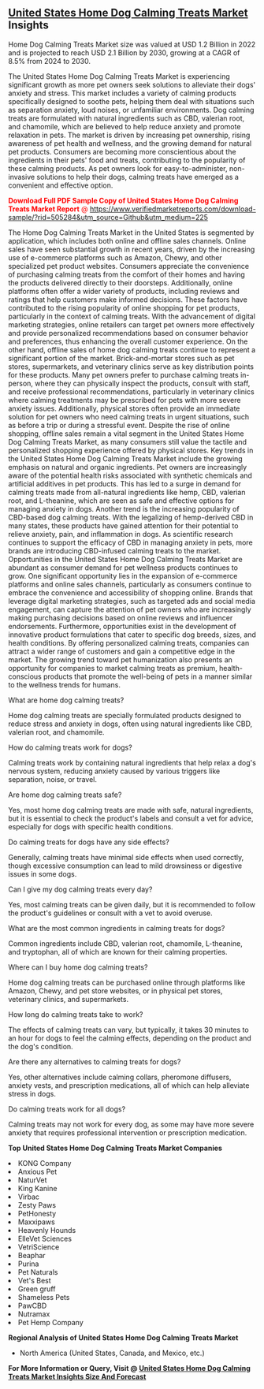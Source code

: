 <h2><a href="https://www.verifiedmarketreports.com/download-sample/?rid=505284&amp;utm_source=Github&amp;utm_medium=225" target="_blank">United States Home Dog Calming Treats Market</a> Insights</h2><p>Home Dog Calming Treats Market size was valued at USD 1.2 Billion in 2022 and is projected to reach USD 2.1 Billion by 2030, growing at a CAGR of 8.5% from 2024 to 2030.</p><p> <p>The United States Home Dog Calming Treats Market is experiencing significant growth as more pet owners seek solutions to alleviate their dogs' anxiety and stress. This market includes a variety of calming products specifically designed to soothe pets, helping them deal with situations such as separation anxiety, loud noises, or unfamiliar environments. Dog calming treats are formulated with natural ingredients such as CBD, valerian root, and chamomile, which are believed to help reduce anxiety and promote relaxation in pets. The market is driven by increasing pet ownership, rising awareness of pet health and wellness, and the growing demand for natural pet products. Consumers are becoming more conscientious about the ingredients in their pets' food and treats, contributing to the popularity of these calming products. As pet owners look for easy-to-administer, non-invasive solutions to help their dogs, calming treats have emerged as a convenient and effective option. <p><span class=""><span style="color: #ff0000;"><strong>Download Full PDF Sample Copy of United States Home Dog Calming Treats Market Report</strong> @ </span><a href="https://www.verifiedmarketreports.com/download-sample/?rid=505284&amp;utm_source=Github&amp;utm_medium=225" target="_blank">https://www.verifiedmarketreports.com/download-sample/?rid=505284&amp;utm_source=Github&amp;utm_medium=225</a></span></p> The Home Dog Calming Treats Market in the United States is segmented by application, which includes both online and offline sales channels. Online sales have seen substantial growth in recent years, driven by the increasing use of e-commerce platforms such as Amazon, Chewy, and other specialized pet product websites. Consumers appreciate the convenience of purchasing calming treats from the comfort of their homes and having the products delivered directly to their doorsteps. Additionally, online platforms often offer a wider variety of products, including reviews and ratings that help customers make informed decisions. These factors have contributed to the rising popularity of online shopping for pet products, particularly in the context of calming treats. With the advancement of digital marketing strategies, online retailers can target pet owners more effectively and provide personalized recommendations based on consumer behavior and preferences, thus enhancing the overall customer experience. On the other hand, offline sales of home dog calming treats continue to represent a significant portion of the market. Brick-and-mortar stores such as pet stores, supermarkets, and veterinary clinics serve as key distribution points for these products. Many pet owners prefer to purchase calming treats in-person, where they can physically inspect the products, consult with staff, and receive professional recommendations, particularly in veterinary clinics where calming treatments may be prescribed for pets with more severe anxiety issues. Additionally, physical stores often provide an immediate solution for pet owners who need calming treats in urgent situations, such as before a trip or during a stressful event. Despite the rise of online shopping, offline sales remain a vital segment in the United States Home Dog Calming Treats Market, as many consumers still value the tactile and personalized shopping experience offered by physical stores. Key trends in the United States Home Dog Calming Treats Market include the growing emphasis on natural and organic ingredients. Pet owners are increasingly aware of the potential health risks associated with synthetic chemicals and artificial additives in pet products. This has led to a surge in demand for calming treats made from all-natural ingredients like hemp, CBD, valerian root, and L-theanine, which are seen as safe and effective options for managing anxiety in dogs. Another trend is the increasing popularity of CBD-based dog calming treats. With the legalizing of hemp-derived CBD in many states, these products have gained attention for their potential to relieve anxiety, pain, and inflammation in dogs. As scientific research continues to support the efficacy of CBD in managing anxiety in pets, more brands are introducing CBD-infused calming treats to the market. Opportunities in the United States Home Dog Calming Treats Market are abundant as consumer demand for pet wellness products continues to grow. One significant opportunity lies in the expansion of e-commerce platforms and online sales channels, particularly as consumers continue to embrace the convenience and accessibility of shopping online. Brands that leverage digital marketing strategies, such as targeted ads and social media engagement, can capture the attention of pet owners who are increasingly making purchasing decisions based on online reviews and influencer endorsements. Furthermore, opportunities exist in the development of innovative product formulations that cater to specific dog breeds, sizes, and health conditions. By offering personalized calming treats, companies can attract a wider range of customers and gain a competitive edge in the market. The growing trend toward pet humanization also presents an opportunity for companies to market calming treats as premium, health-conscious products that promote the well-being of pets in a manner similar to the wellness trends for humans. <p>What are home dog calming treats?</p> <p>Home dog calming treats are specially formulated products designed to reduce stress and anxiety in dogs, often using natural ingredients like CBD, valerian root, and chamomile.</p> <p>How do calming treats work for dogs?</p> <p>Calming treats work by containing natural ingredients that help relax a dog's nervous system, reducing anxiety caused by various triggers like separation, noise, or travel.</p> <p>Are home dog calming treats safe?</p> <p>Yes, most home dog calming treats are made with safe, natural ingredients, but it is essential to check the product's labels and consult a vet for advice, especially for dogs with specific health conditions.</p> <p>Do calming treats for dogs have any side effects?</p> <p>Generally, calming treats have minimal side effects when used correctly, though excessive consumption can lead to mild drowsiness or digestive issues in some dogs.</p> <p>Can I give my dog calming treats every day?</p> <p>Yes, most calming treats can be given daily, but it is recommended to follow the product's guidelines or consult with a vet to avoid overuse.</p> <p>What are the most common ingredients in calming treats for dogs?</p> <p>Common ingredients include CBD, valerian root, chamomile, L-theanine, and tryptophan, all of which are known for their calming properties.</p> <p>Where can I buy home dog calming treats?</p> <p>Home dog calming treats can be purchased online through platforms like Amazon, Chewy, and pet store websites, or in physical pet stores, veterinary clinics, and supermarkets.</p> <p>How long do calming treats take to work?</p> <p>The effects of calming treats can vary, but typically, it takes 30 minutes to an hour for dogs to feel the calming effects, depending on the product and the dog's condition.</p> <p>Are there any alternatives to calming treats for dogs?</p> <p>Yes, other alternatives include calming collars, pheromone diffusers, anxiety vests, and prescription medications, all of which can help alleviate stress in dogs.</p> <p>Do calming treats work for all dogs?</p> <p>Calming treats may not work for every dog, as some may have more severe anxiety that requires professional intervention or prescription medication.</p> </p><p><strong>Top United States Home Dog Calming Treats Market Companies</strong></p><div data-test-id=""><p><li>KONG Company</li><li> Anxious Pet</li><li> NaturVet</li><li> King Kanine</li><li> Virbac</li><li> Zesty Paws</li><li> PetHonesty</li><li> Maxxipaws</li><li> Heavenly Hounds</li><li> ElleVet Sciences</li><li> VetriScience</li><li> Beaphar</li><li> Purina</li><li> Pet Naturals</li><li> Vet's Best</li><li> Green gruff</li><li> Shameless Pets</li><li> PawCBD</li><li> Nutramax</li><li> Pet Hemp Company</li></p><div><strong>Regional Analysis of&nbsp;United States Home Dog Calming Treats Market</strong></div><ul><li dir="ltr"><p dir="ltr">North America&nbsp;(United States, Canada, and Mexico, etc.)</p></li></ul><p><strong>For More Information or Query, Visit @&nbsp;</strong><strong><a href="https://www.verifiedmarketreports.com/product/home-dog-calming-treats-market/?utm_source=Github&amp;utm_medium=225" target="_blank">United States Home Dog Calming Treats Market Insights Size And Forecast</a></strong></p></div>
